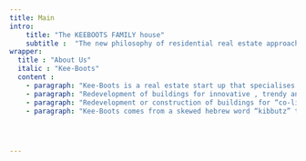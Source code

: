 ```yaml
---
title: Main
intro:
    title: "The KEEBOOTS FAMILY house"
    subtitle :  "The new philosophy of residential real estate approach that promotes and enables a new concept of life in accordance with latest tendencies"
wrapper:
  title : "About Us"
  italic : "Kee-Boots"
  content :
    - paragraph: "Kee-Boots is a real estate start up that specialises in innovative property management in two main fields."
    - paragraph: "Redevelopment of buildings for innovative , trendy and community oriented office complexes that include added value services."
    - paragraph: "Redevelopment or construction of buildings for “co-living” residential complexes that offer very little apartments for rent and innovative and interesting communal areas that include recreation , feeding and household services"
    - paragraph: "Kee-Boots comes from a skewed hebrew word “kibbutz” that means collective farm. Kibbutz in Israel is not only an agricultural village. It is a way of living with special values, that is now on the decline . We revive the spirit of collective working and living in a completely new way."




---
```

